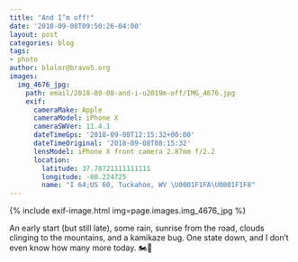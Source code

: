 ```yaml
---
title: "And I’m off!"
date: '2018-09-08T09:50:26-04:00'
layout: post
categories: blog
tags:
- photo
author: blalor@bravo5.org
images:
  img_4676_jpg:
    path: email/2018-09-08-and-i-u2019m-off/IMG_4676.jpg
    exif:
      cameraMake: Apple
      cameraModel: iPhone X
      cameraSWVer: 11.4.1
      dateTimeGps: '2018-09-08T12:15:32+00:00'
      dateTimeOriginal: '2018-09-08T08:15:32'
      lensModel: iPhone X front camera 2.87mm f/2.2
      location:
        latitude: 37.78721111111111
        longitude: -80.224725
        name: "I 64;US 60, Tuckahoe, WV \U0001F1FA\U0001F1F8"
---
```


{% include exif-image.html img=page.images.img_4676_jpg %}

An early start (but still late), some rain, sunrise from the road, clouds clinging to the mountains, and a kamikaze bug. One state down, and I don’t even know how many more today. 🏍💨









